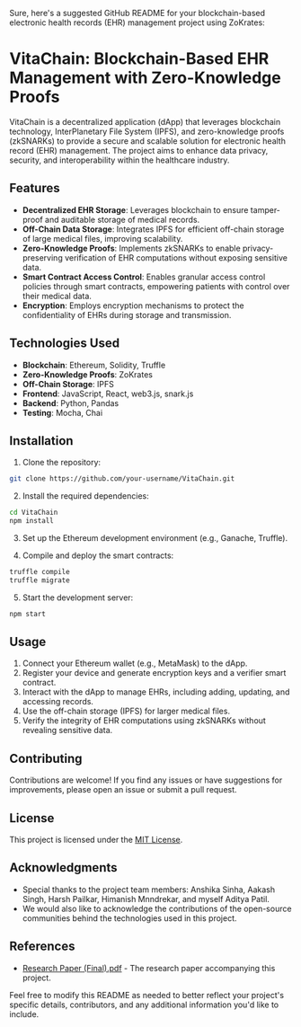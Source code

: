 Sure, here's a suggested GitHub README for your blockchain-based electronic health records (EHR) management project using ZoKrates:

# VitaChain: Blockchain-Based EHR Management with Zero-Knowledge Proofs

VitaChain is a decentralized application (dApp) that leverages blockchain technology, InterPlanetary File System (IPFS), and zero-knowledge proofs (zkSNARKs) to provide a secure and scalable solution for electronic health record (EHR) management. The project aims to enhance data privacy, security, and interoperability within the healthcare industry.

## Features

- **Decentralized EHR Storage**: Leverages blockchain to ensure tamper-proof and auditable storage of medical records.
- **Off-Chain Data Storage**: Integrates IPFS for efficient off-chain storage of large medical files, improving scalability.
- **Zero-Knowledge Proofs**: Implements zkSNARKs to enable privacy-preserving verification of EHR computations without exposing sensitive data.
- **Smart Contract Access Control**: Enables granular access control policies through smart contracts, empowering patients with control over their medical data.
- **Encryption**: Employs encryption mechanisms to protect the confidentiality of EHRs during storage and transmission.

## Technologies Used

- **Blockchain**: Ethereum, Solidity, Truffle
- **Zero-Knowledge Proofs**: ZoKrates
- **Off-Chain Storage**: IPFS
- **Frontend**: JavaScript, React, web3.js, snark.js
- **Backend**: Python, Pandas
- **Testing**: Mocha, Chai

## Installation

1. Clone the repository:

```bash
git clone https://github.com/your-username/VitaChain.git
```

2. Install the required dependencies:

```bash
cd VitaChain
npm install
```

3. Set up the Ethereum development environment (e.g., Ganache, Truffle).

4. Compile and deploy the smart contracts:

```bash
truffle compile
truffle migrate
```

5. Start the development server:

```bash
npm start
```

## Usage

1. Connect your Ethereum wallet (e.g., MetaMask) to the dApp.
2. Register your device and generate encryption keys and a verifier smart contract.
3. Interact with the dApp to manage EHRs, including adding, updating, and accessing records.
4. Use the off-chain storage (IPFS) for larger medical files.
5. Verify the integrity of EHR computations using zkSNARKs without revealing sensitive data.

## Contributing

Contributions are welcome! If you find any issues or have suggestions for improvements, please open an issue or submit a pull request.

## License

This project is licensed under the [MIT License](LICENSE).

## Acknowledgments

- Special thanks to the project team members: Anshika Sinha, Aakash Singh, Harsh Pailkar, Himanish Mnndrekar, and myself Aditya Patil.
- We would also like to acknowledge the contributions of the open-source communities behind the technologies used in this project.

## References

- [Research Paper (Final).pdf](Research%20Paper%20(Final).pdf) - The research paper accompanying this project.

Feel free to modify this README as needed to better reflect your project's specific details, contributors, and any additional information you'd like to include.
